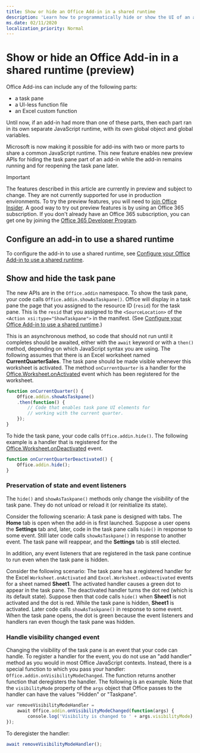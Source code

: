 ```yaml
---
title: Show or hide an Office Add-in in a shared runtime
description: 'Learn how to programmatically hide or show the UI of an add-in while it runs continuously'
ms.date: 02/11/2020
localization_priority: Normal
---
```


# Show or hide an Office Add-in in a shared runtime (preview)

Office Add-ins can include any of the following parts:

- a task pane
- a UI-less function file
- an Excel custom function

Until now, if an add-in had more than one of these parts, then each part ran in its own separate JavaScript runtime, with its own global object and global variables.

Microsoft is now making it possible for add-ins with two or more parts to share a common JavaScript runtime. This new feature enables new preview APIs for hiding the task pane part of an add-in while the add-in remains running and for reopening the task pane later.

> [!IMPORTANT]
> The features described in this article are currently in preview and subject to change. They are not currently supported for use in production environments. To try the preview features, you will need to [join Office Insider](https://insider.office.com/join).
> A good way to try out preview features is by using an Office 365 subscription. If you don't already have an Office 365 subscription, you can get one by joining the [Office 365 Developer Program](https://developer.microsoft.com/office/dev-program).

## Configure an add-in to use a shared runtime

To configure the add-in to use a shared runtime, see [Configure your Office Add-in to use a shared runtime](configure-your-add-in-to-use-a-shared-runtime.md).

## Show and hide the task pane

The new APIs are in the `Office.addin` namespace. To show the task pane, your code calls `Office.addin.showAsTaskpane()`. Office will display in a task pane the page that you assigned to the resource ID (`resid`) for the task pane. This is the `resid` that you assigned to the `<SourceLocation>` of the `<Action xsi:type="ShowTaskpane">` in the manifest. (See [Configure your Office Add-in to use a shared runtime](configure-your-add-in-to-use-a-shared-runtime.md).)

This is an asynchronous method, so code that should not run until it completes should be awaited, either with the `await` keyword or with a `then()` method, depending on which JavaScript syntax you are using. The following assumes that there is an Excel worksheet named **CurrentQuarterSales**. The task pane should be made visible whenever this worksheet is activated. The method `onCurrentQuarter` is a handler for the [Office.Worksheet.onActivated](/javascript/api/excel/excel.worksheet?view=excel-js-preview#onactivated) event which has been registered for the worksheet.

```javascript
function onCurrentQuarter() {
    Office.addin.showAsTaskpane()
    .then(function() {
        // Code that enables task pane UI elements for
        // working with the current quarter.
    });
}
```

To hide the task pane, your code calls `Office.addin.hide()`. The following example is a handler that is registered for the [Office.Worksheet.onDeactivated](/javascript/api/excel/excel.worksheet?view=excel-js-preview#ondeactivated) event.

```javascript
function onCurrentQuarterDeactivated() {
    Office.addin.hide();
}
```

### Preservation of state and event listeners

The `hide()` and `showAsTaskpane()` methods only change the *visibility* of the task pane. They do not unload or reload it (or reinitialize its state).

Consider the following scenario: A task pane is designed with tabs. The **Home** tab is open when the add-in is first launched. Suppose a user opens the **Settings** tab and, later, code in the task pane calls `hide()` in response to some event. Still later code calls `showAsTaskpane()` in response to another event. The task pane will reappear, and the **Settings** tab is still elected.

In addition, any event listeners that are registered in the task pane continue to run even when the task pane is hidden.

Consider the following scenario: The task pane has a registered handler for the Excel `Worksheet.onActivated` and `Excel.Worksheet.onDeactivated` events for a sheet named **Sheet1**. The activated handler causes a green dot to appear in the task pane. The deactivated handler turns the dot red (which is its default state). Suppose then that code calls `hide()` when **Sheet1** is not activated and the dot is red. While the task pane is hidden, **Sheet1** is activated. Later code calls `showAsTaskpane()` in response to some event. When the task pane opens, the dot is green because the event listeners and handlers ran even though the task pane was hidden.

### Handle visibility changed event

Changing the visibility of the task pane is an event that your code can handle. To register a handler for the event, you do not use an "add handler" method as you would in most Office JavaScript contexts. Instead, there is a special function to which you pass your handler: `Office.addin.onVisibilityModeChanged`. The function returns another function that deregisters the handler. The following is an example. Note that the `visibilityMode` property of the `args` object that Office passes to the handler can have the values "Hidden" or "Taskpane".

```javascript
var removeVisibilityModeHandler =
    await Office.addin.onVisibilityModeChanged(function(args) {
        console.log('Visibility is changed to ' + args.visibilityMode);
});
```

To deregister the handler:

```javascript
await removeVisibilityModeHandler();
```
